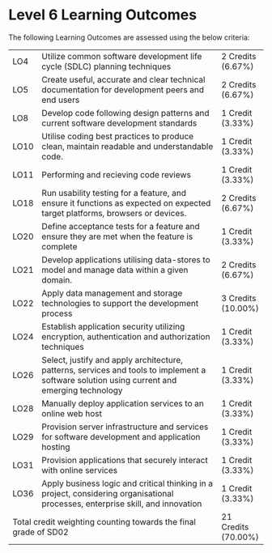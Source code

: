 # Level 6 Learning Outcomes

The following Learning Outcomes are assessed using the below criteria:

<table>
  <tr>
    <td>LO4</td>
    <td>Utilize common software development life cycle (SDLC) planning techniques</td>
    <td>2 Credits<br />(6.67%)</td>
  </tr>
  <tr>
    <td>LO5</td>
    <td>Create useful, accurate and clear technical documentation for development peers and end users</td>
    <td>2 Credits<br />(6.67%)</td>
  </tr>
  <tr>
    <td>LO8</td>
    <td>Develop code following design patterns and current software development standards</td>
    <td>1 Credit<br />(3.33%)</td>
  </tr>
  <tr>
    <td>LO10</td>
    <td>Utilise coding best practices to produce clean, maintain readable and understandable code.</td>
    <td>1 Credit<br />(3.33%)</td>
  </tr>
  <tr>
    <td>LO11</td>
    <td>Performing and recieving code reviews</td>
    <td>1 Credit<br />(3.33%)</td>
  </tr>
  <tr>
    <td>LO18</td>
    <td>Run usability testing for a feature, and ensure it functions as expected on expected target platforms, browsers or devices.</td>
    <td>2 Credits<br />(6.67%)</td>
  </tr>
  <tr>
    <td>LO20</td>
    <td>Define acceptance tests for a feature and ensure they are met when the feature is complete</td>
    <td>1 Credit<br />(3.33%)</td>
  </tr>
  <tr>
    <td>LO21</td>
    <td>Develop applications utilising data-stores to model and manage data within a given domain.</td>
    <td>2 Credits<br />(6.67%)</td>
  </tr>
  <tr>
    <td>LO22</td>
    <td>Apply data management and storage technologies to support the development process</td>
    <td>3 Credits<br />(10.00%)</td>
  </tr>
  <tr>
    <td>LO24</td>
    <td>Establish application security utilizing encryption, authentication and authorization techniques</td>
    <td>1 Credit<br />(3.33%)</td>
  </tr>
  <tr>
    <td>LO26</td>
    <td>Select, justify and apply architecture, patterns, services and tools to implement a software solution using current and emerging technology</td>
    <td>1 Credit<br />(3.33%)</td>
  </tr>
  <tr>
    <td>LO28</td>
    <td>Manually deploy application services to an online web host</td>
    <td>1 Credit<br />(3.33%)</td>
  </tr>
  <tr>
    <td>LO29</td>
    <td>Provision server infrastructure and services for software development and application hosting</td>
    <td>1 Credit<br />(3.33%)</td>
  </tr>
  <tr>
    <td>LO31</td>
    <td>Provision applications that securely interact with online services</td>
    <td>1 Credit<br />(3.33%)</td>
  </tr>
  <tr>
    <td>LO36</td>
    <td>Apply business logic and critical thinking in a project, considering organisational processes, enterprise skill, and innovation</td>
    <td>1 Credit<br />(3.33%)</td>
  </tr>
  <tr>
    <td colspan="2">
      Total credit weighting counting towards the final grade of SD02
    </td>
    <td>
      21 Credits<br />(70.00%)
    </td>
  </tr>
</table>